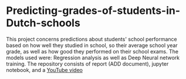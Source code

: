# Predicting-grades-of-students-in-Dutch-schools
This project concerns predictions about students' school performance based on how well they studied in school, so their average school year grade, as well as how good they performed on their school exams. The models used were: Regression analysis as well as Deep Neural network training. The repository consists of report (ADD document), jupyter notebook, and a [YouTube video](https://youtu.be/l9P0hG6JFaY)

